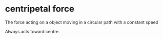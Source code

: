 # centripetal force
The force acting on a object moving in a circular path with a constant speed

Always acts toward centre.
